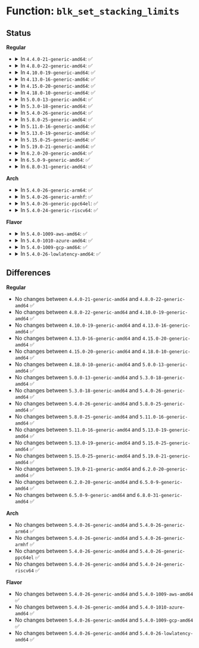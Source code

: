 # Function: <code>blk_set_stacking_limits</code>

## Status
<b>Regular</b>
<ul>
<li>
<details>
<summary>In <code>4.4.0-21-generic-amd64</code>: ✅</summary>

```c
void blk_set_stacking_limits(struct queue_limits * lim)
```

```json
{
  "name": "blk_set_stacking_limits",
  "collision_type": "Unique Global",
  "inline_type": "No",
  "funcs": [
    {
      "addr": 18446744071582769040,
      "name": "blk_set_stacking_limits",
      "external": true,
      "loc": "block/blk-settings.c:121",
      "file": "block/blk-settings.c",
      "inline": "seen, unknown",
      "caller_inline": [],
      "caller_func": [
        "drivers/md/md.c:md_alloc",
        "drivers/md/md.c:level_store",
        "drivers/md/dm-table.c:dm_calculate_queue_limits",
        "drivers/md/dm-table.c:dm_calculate_queue_limits"
      ]
    }
  ],
  "symbols": [
    {
      "addr": 18446744071582769040,
      "name": "blk_set_stacking_limits",
      "section": ".text",
      "bind": "STB_GLOBAL",
      "size": 179
    }
  ]
}
```
</details>
</li>
<li>
<details>
<summary>In <code>4.8.0-22-generic-amd64</code>: ✅</summary>

```c
void blk_set_stacking_limits(struct queue_limits * lim)
```

```json
{
  "name": "blk_set_stacking_limits",
  "collision_type": "Unique Global",
  "inline_type": "No",
  "funcs": [
    {
      "addr": 18446744071583047408,
      "name": "blk_set_stacking_limits",
      "external": true,
      "loc": "block/blk-settings.c:121",
      "file": "block/blk-settings.c",
      "inline": "seen, unknown",
      "caller_inline": [],
      "caller_func": [
        "drivers/md/md.c:md_alloc",
        "drivers/md/md.c:level_store",
        "drivers/md/dm-table.c:dm_calculate_queue_limits",
        "drivers/md/dm-table.c:dm_calculate_queue_limits"
      ]
    }
  ],
  "symbols": [
    {
      "addr": 18446744071583047408,
      "name": "blk_set_stacking_limits",
      "section": ".text",
      "bind": "STB_GLOBAL",
      "size": 179
    }
  ]
}
```
</details>
</li>
<li>
<details>
<summary>In <code>4.10.0-19-generic-amd64</code>: ✅</summary>

```c
void blk_set_stacking_limits(struct queue_limits * lim)
```

```json
{
  "name": "blk_set_stacking_limits",
  "collision_type": "Unique Global",
  "inline_type": "No",
  "funcs": [
    {
      "addr": 18446744071583153008,
      "name": "blk_set_stacking_limits",
      "external": true,
      "loc": "block/blk-settings.c:124",
      "file": "block/blk-settings.c",
      "inline": "seen, unknown",
      "caller_inline": [],
      "caller_func": [
        "drivers/md/md.c:md_alloc",
        "drivers/md/md.c:level_store",
        "drivers/md/dm-table.c:dm_calculate_queue_limits",
        "drivers/md/dm-table.c:dm_calculate_queue_limits"
      ]
    }
  ],
  "symbols": [
    {
      "addr": 18446744071583153008,
      "name": "blk_set_stacking_limits",
      "section": ".text",
      "bind": "STB_GLOBAL",
      "size": 193
    }
  ]
}
```
</details>
</li>
<li>
<details>
<summary>In <code>4.13.0-16-generic-amd64</code>: ✅</summary>

```c
void blk_set_stacking_limits(struct queue_limits * lim)
```

```json
{
  "name": "blk_set_stacking_limits",
  "collision_type": "Unique Global",
  "inline_type": "No",
  "funcs": [
    {
      "addr": 18446744071583210304,
      "name": "blk_set_stacking_limits",
      "external": true,
      "loc": "block/blk-settings.c:124",
      "file": "block/blk-settings.c",
      "inline": "seen, unknown",
      "caller_inline": [],
      "caller_func": [
        "drivers/md/md.c:md_alloc",
        "drivers/md/md.c:level_store",
        "drivers/md/dm-table.c:dm_calculate_queue_limits",
        "drivers/md/dm-table.c:dm_calculate_queue_limits"
      ]
    }
  ],
  "symbols": [
    {
      "addr": 18446744071583210304,
      "name": "blk_set_stacking_limits",
      "section": ".text",
      "bind": "STB_GLOBAL",
      "size": 145
    }
  ]
}
```
</details>
</li>
<li>
<details>
<summary>In <code>4.15.0-20-generic-amd64</code>: ✅</summary>

```c
void blk_set_stacking_limits(struct queue_limits * lim)
```

```json
{
  "name": "blk_set_stacking_limits",
  "collision_type": "Unique Global",
  "inline_type": "No",
  "funcs": [
    {
      "addr": 18446744071583386880,
      "name": "blk_set_stacking_limits",
      "external": true,
      "loc": "block/blk-settings.c:125",
      "file": "block/blk-settings.c",
      "inline": "seen, unknown",
      "caller_inline": [],
      "caller_func": [
        "drivers/md/md.c:md_alloc",
        "drivers/md/md.c:level_store",
        "drivers/md/dm-table.c:dm_calculate_queue_limits",
        "drivers/md/dm-table.c:dm_calculate_queue_limits"
      ]
    }
  ],
  "symbols": [
    {
      "addr": 18446744071583386880,
      "name": "blk_set_stacking_limits",
      "section": ".text",
      "bind": "STB_GLOBAL",
      "size": 145
    }
  ]
}
```
</details>
</li>
<li>
<details>
<summary>In <code>4.18.0-10-generic-amd64</code>: ✅</summary>

```c
void blk_set_stacking_limits(struct queue_limits * lim)
```

```json
{
  "name": "blk_set_stacking_limits",
  "collision_type": "Unique Global",
  "inline_type": "No",
  "funcs": [
    {
      "addr": 18446744071583596912,
      "name": "blk_set_stacking_limits",
      "external": true,
      "loc": "block/blk-settings.c:125",
      "file": "block/blk-settings.c",
      "inline": "seen, unknown",
      "caller_inline": [],
      "caller_func": [
        "drivers/md/md.c:md_alloc",
        "drivers/md/md.c:level_store",
        "drivers/md/dm-table.c:dm_calculate_queue_limits",
        "drivers/md/dm-table.c:dm_calculate_queue_limits"
      ]
    }
  ],
  "symbols": [
    {
      "addr": 18446744071583596912,
      "name": "blk_set_stacking_limits",
      "section": ".text",
      "bind": "STB_GLOBAL",
      "size": 145
    }
  ]
}
```
</details>
</li>
<li>
<details>
<summary>In <code>5.0.0-13-generic-amd64</code>: ✅</summary>

```c
void blk_set_stacking_limits(struct queue_limits * lim)
```

```json
{
  "name": "blk_set_stacking_limits",
  "collision_type": "Unique Global",
  "inline_type": "No",
  "funcs": [
    {
      "addr": 18446744071583703232,
      "name": "blk_set_stacking_limits",
      "external": true,
      "loc": "block/blk-settings.c:71",
      "file": "block/blk-settings.c",
      "inline": "seen, unknown",
      "caller_inline": [],
      "caller_func": [
        "drivers/md/md.c:md_alloc",
        "drivers/md/md.c:level_store",
        "drivers/md/dm-table.c:dm_calculate_queue_limits",
        "drivers/md/dm-table.c:dm_calculate_queue_limits"
      ]
    }
  ],
  "symbols": [
    {
      "addr": 18446744071583703232,
      "name": "blk_set_stacking_limits",
      "section": ".text",
      "bind": "STB_GLOBAL",
      "size": 141
    }
  ]
}
```
</details>
</li>
<li>
<details>
<summary>In <code>5.3.0-18-generic-amd64</code>: ✅</summary>

```c
void blk_set_stacking_limits(struct queue_limits * lim)
```

```json
{
  "name": "blk_set_stacking_limits",
  "collision_type": "Unique Global",
  "inline_type": "No",
  "funcs": [
    {
      "addr": 18446744071583891872,
      "name": "blk_set_stacking_limits",
      "external": true,
      "loc": "block/blk-settings.c:72",
      "file": "block/blk-settings.c",
      "inline": "seen, unknown",
      "caller_inline": [],
      "caller_func": [
        "drivers/md/md.c:md_alloc",
        "drivers/md/md.c:level_store",
        "drivers/md/dm-table.c:dm_calculate_queue_limits",
        "drivers/md/dm-table.c:dm_calculate_queue_limits"
      ]
    }
  ],
  "symbols": [
    {
      "addr": 18446744071583891872,
      "name": "blk_set_stacking_limits",
      "section": ".text",
      "bind": "STB_GLOBAL",
      "size": 141
    }
  ]
}
```
</details>
</li>
<li>
<details>
<summary>In <code>5.4.0-26-generic-amd64</code>: ✅</summary>

```c
void blk_set_stacking_limits(struct queue_limits * lim)
```

```json
{
  "name": "blk_set_stacking_limits",
  "collision_type": "Unique Global",
  "inline_type": "No",
  "funcs": [
    {
      "addr": 18446744071583995152,
      "name": "blk_set_stacking_limits",
      "external": true,
      "loc": "block/blk-settings.c:73",
      "file": "block/blk-settings.c",
      "inline": "seen, unknown",
      "caller_inline": [],
      "caller_func": [
        "drivers/md/md.c:md_alloc",
        "drivers/md/md.c:level_store",
        "drivers/md/dm-table.c:dm_calculate_queue_limits",
        "drivers/md/dm-table.c:dm_calculate_queue_limits"
      ]
    }
  ],
  "symbols": [
    {
      "addr": 18446744071583995152,
      "name": "blk_set_stacking_limits",
      "section": ".text",
      "bind": "STB_GLOBAL",
      "size": 138
    }
  ]
}
```
</details>
</li>
<li>
<details>
<summary>In <code>5.8.0-25-generic-amd64</code>: ✅</summary>

```c
void blk_set_stacking_limits(struct queue_limits * lim)
```

```json
{
  "name": "blk_set_stacking_limits",
  "collision_type": "Unique Global",
  "inline_type": "No",
  "funcs": [
    {
      "addr": 18446744071584387104,
      "name": "blk_set_stacking_limits",
      "external": true,
      "loc": "block/blk-settings.c:74",
      "file": "block/blk-settings.c",
      "inline": "seen, unknown",
      "caller_inline": [],
      "caller_func": [
        "drivers/md/md.c:md_alloc",
        "drivers/md/md.c:level_store",
        "drivers/md/dm-table.c:dm_calculate_queue_limits",
        "drivers/md/dm-table.c:dm_calculate_queue_limits",
        "drivers/md/dm-table.c:validate_hardware_logical_block_alignment"
      ]
    }
  ],
  "symbols": [
    {
      "addr": 18446744071584387104,
      "name": "blk_set_stacking_limits",
      "section": ".text",
      "bind": "STB_GLOBAL",
      "size": 141
    }
  ]
}
```
</details>
</li>
<li>
<details>
<summary>In <code>5.11.0-16-generic-amd64</code>: ✅</summary>

```c
void blk_set_stacking_limits(struct queue_limits * lim)
```

```json
{
  "name": "blk_set_stacking_limits",
  "collision_type": "Unique Global",
  "inline_type": "No",
  "funcs": [
    {
      "addr": 18446744071584501408,
      "name": "blk_set_stacking_limits",
      "external": true,
      "loc": "block/blk-settings.c:74",
      "file": "block/blk-settings.c",
      "inline": "seen, unknown",
      "caller_inline": [],
      "caller_func": [
        "drivers/md/md.c:md_alloc",
        "drivers/md/md.c:level_store",
        "drivers/md/dm-table.c:dm_calculate_queue_limits",
        "drivers/md/dm-table.c:dm_calculate_queue_limits",
        "drivers/md/dm-table.c:validate_hardware_logical_block_alignment"
      ]
    }
  ],
  "symbols": [
    {
      "addr": 18446744071584501408,
      "name": "blk_set_stacking_limits",
      "section": ".text",
      "bind": "STB_GLOBAL",
      "size": 141
    }
  ]
}
```
</details>
</li>
<li>
<details>
<summary>In <code>5.13.0-19-generic-amd64</code>: ✅</summary>

```c
void blk_set_stacking_limits(struct queue_limits * lim)
```

```json
{
  "name": "blk_set_stacking_limits",
  "collision_type": "Unique Global",
  "inline_type": "No",
  "funcs": [
    {
      "addr": 18446744071584535824,
      "name": "blk_set_stacking_limits",
      "external": true,
      "loc": "block/blk-settings.c:70",
      "file": "block/blk-settings.c",
      "inline": "seen, unknown",
      "caller_inline": [],
      "caller_func": [
        "drivers/md/md.c:md_alloc",
        "drivers/md/md.c:level_store",
        "drivers/md/dm-table.c:dm_calculate_queue_limits",
        "drivers/md/dm-table.c:dm_calculate_queue_limits",
        "drivers/md/dm-table.c:validate_hardware_logical_block_alignment"
      ]
    }
  ],
  "symbols": [
    {
      "addr": 18446744071584535824,
      "name": "blk_set_stacking_limits",
      "section": ".text",
      "bind": "STB_GLOBAL",
      "size": 135
    }
  ]
}
```
</details>
</li>
<li>
<details>
<summary>In <code>5.15.0-25-generic-amd64</code>: ✅</summary>

```c
void blk_set_stacking_limits(struct queue_limits * lim)
```

```json
{
  "name": "blk_set_stacking_limits",
  "collision_type": "Unique Global",
  "inline_type": "No",
  "funcs": [
    {
      "addr": 18446744071584946592,
      "name": "blk_set_stacking_limits",
      "external": true,
      "loc": "block/blk-settings.c:71",
      "file": "block/blk-settings.c",
      "inline": "seen, unknown",
      "caller_inline": [],
      "caller_func": [
        "drivers/md/md.c:md_alloc",
        "drivers/md/md.c:level_store",
        "drivers/md/dm-table.c:dm_calculate_queue_limits",
        "drivers/md/dm-table.c:dm_calculate_queue_limits",
        "drivers/md/dm-table.c:validate_hardware_logical_block_alignment"
      ]
    }
  ],
  "symbols": [
    {
      "addr": 18446744071584946592,
      "name": "blk_set_stacking_limits",
      "section": ".text",
      "bind": "STB_GLOBAL",
      "size": 135
    }
  ]
}
```
</details>
</li>
<li>
<details>
<summary>In <code>5.19.0-21-generic-amd64</code>: ✅</summary>

```c
void blk_set_stacking_limits(struct queue_limits * lim)
```

```json
{
  "name": "blk_set_stacking_limits",
  "collision_type": "Unique Global",
  "inline_type": "No",
  "funcs": [
    {
      "addr": 18446744071585649856,
      "name": "blk_set_stacking_limits",
      "external": true,
      "loc": "block/blk-settings.c:71",
      "file": "block/blk-settings.c",
      "inline": "seen, unknown",
      "caller_inline": [],
      "caller_func": [
        "drivers/md/md.c:md_alloc",
        "drivers/md/md.c:level_store",
        "drivers/md/dm-table.c:dm_calculate_queue_limits",
        "drivers/md/dm-table.c:dm_calculate_queue_limits",
        "drivers/md/dm-table.c:validate_hardware_logical_block_alignment"
      ]
    }
  ],
  "symbols": [
    {
      "addr": 18446744071585649856,
      "name": "blk_set_stacking_limits",
      "section": ".text",
      "bind": "STB_GLOBAL",
      "size": 143
    }
  ]
}
```
</details>
</li>
<li>
<details>
<summary>In <code>6.2.0-20-generic-amd64</code>: ✅</summary>

```c
void blk_set_stacking_limits(struct queue_limits * lim)
```

```json
{
  "name": "blk_set_stacking_limits",
  "collision_type": "Unique Global",
  "inline_type": "No",
  "funcs": [
    {
      "addr": 18446744071586422704,
      "name": "blk_set_stacking_limits",
      "external": true,
      "loc": "block/blk-settings.c:71",
      "file": "block/blk-settings.c",
      "inline": "seen, unknown",
      "caller_inline": [],
      "caller_func": [
        "drivers/md/md.c:md_alloc",
        "drivers/md/md.c:level_store",
        "drivers/md/dm-table.c:dm_calculate_queue_limits",
        "drivers/md/dm-table.c:dm_calculate_queue_limits",
        "drivers/md/dm-table.c:validate_hardware_logical_block_alignment"
      ]
    }
  ],
  "symbols": [
    {
      "addr": 18446744071586422704,
      "name": "blk_set_stacking_limits",
      "section": ".text",
      "bind": "STB_GLOBAL",
      "size": 150
    }
  ]
}
```
</details>
</li>
<li>
<details>
<summary>In <code>6.5.0-9-generic-amd64</code>: ✅</summary>

```c
void blk_set_stacking_limits(struct queue_limits * lim)
```

```json
{
  "name": "blk_set_stacking_limits",
  "collision_type": "Unique Global",
  "inline_type": "No",
  "funcs": [
    {
      "addr": 18446744071586670224,
      "name": "blk_set_stacking_limits",
      "external": true,
      "loc": "block/blk-settings.c:72",
      "file": "block/blk-settings.c",
      "inline": "seen, unknown",
      "caller_inline": [],
      "caller_func": [
        "drivers/md/md.c:md_alloc",
        "drivers/md/md.c:level_store",
        "drivers/md/dm-table.c:dm_calculate_queue_limits",
        "drivers/md/dm-table.c:dm_calculate_queue_limits",
        "drivers/md/dm-table.c:validate_hardware_logical_block_alignment"
      ]
    }
  ],
  "symbols": [
    {
      "addr": 18446744071586670224,
      "name": "blk_set_stacking_limits",
      "section": ".text",
      "bind": "STB_GLOBAL",
      "size": 159
    }
  ]
}
```
</details>
</li>
<li>
<details>
<summary>In <code>6.8.0-31-generic-amd64</code>: ✅</summary>

```c
void blk_set_stacking_limits(struct queue_limits * lim)
```

```json
{
  "name": "blk_set_stacking_limits",
  "collision_type": "Unique Global",
  "inline_type": "No",
  "funcs": [
    {
      "addr": 18446744071586941488,
      "name": "blk_set_stacking_limits",
      "external": true,
      "loc": "block/blk-settings.c:72",
      "file": "block/blk-settings.c",
      "inline": "seen, unknown",
      "caller_inline": [],
      "caller_func": [
        "drivers/md/md.c:md_alloc",
        "drivers/md/md.c:level_store",
        "drivers/md/dm-table.c:dm_calculate_queue_limits",
        "drivers/md/dm-table.c:dm_calculate_queue_limits",
        "drivers/md/dm-table.c:validate_hardware_logical_block_alignment"
      ]
    }
  ],
  "symbols": [
    {
      "addr": 18446744071586941488,
      "name": "blk_set_stacking_limits",
      "section": ".text",
      "bind": "STB_GLOBAL",
      "size": 156
    }
  ]
}
```
</details>
</li>
</ul>
<b>Arch</b>
<ul>
<li>
<details>
<summary>In <code>5.4.0-26-generic-arm64</code>: ✅</summary>

```c
void blk_set_stacking_limits(struct queue_limits * lim)
```

```json
{
  "name": "blk_set_stacking_limits",
  "collision_type": "Unique Global",
  "inline_type": "No",
  "funcs": [
    {
      "addr": 18446603336495822376,
      "name": "blk_set_stacking_limits",
      "external": true,
      "loc": "block/blk-settings.c:73",
      "file": "block/blk-settings.c",
      "inline": "seen, unknown",
      "caller_inline": [],
      "caller_func": [
        "drivers/md/md.c:md_alloc",
        "drivers/md/md.c:level_store",
        "drivers/md/dm-table.c:dm_calculate_queue_limits",
        "drivers/md/dm-table.c:dm_calculate_queue_limits"
      ]
    }
  ],
  "symbols": [
    {
      "addr": 18446603336495822376,
      "name": "blk_set_stacking_limits",
      "section": ".text",
      "bind": "STB_GLOBAL",
      "size": 96
    }
  ]
}
```
</details>
</li>
<li>
<details>
<summary>In <code>5.4.0-26-generic-armhf</code>: ✅</summary>

```c
void blk_set_stacking_limits(struct queue_limits * lim)
```

```json
{
  "name": "blk_set_stacking_limits",
  "collision_type": "Unique Global",
  "inline_type": "No",
  "funcs": [
    {
      "addr": 3229172020,
      "name": "blk_set_stacking_limits",
      "external": true,
      "loc": "block/blk-settings.c:73",
      "file": "block/blk-settings.c",
      "inline": "seen, unknown",
      "caller_inline": [],
      "caller_func": [
        "drivers/md/md.c:md_alloc",
        "drivers/md/md.c:level_store",
        "drivers/md/dm-table.c:dm_calculate_queue_limits",
        "drivers/md/dm-table.c:dm_calculate_queue_limits",
        "drivers/md/dm-table.c:validate_hardware_logical_block_alignment"
      ]
    }
  ],
  "symbols": [
    {
      "addr": 3229172020,
      "name": "blk_set_stacking_limits",
      "section": ".text",
      "bind": "STB_GLOBAL",
      "size": 128
    }
  ]
}
```
</details>
</li>
<li>
<details>
<summary>In <code>5.4.0-26-generic-ppc64el</code>: ✅</summary>

```c
void blk_set_stacking_limits(struct queue_limits * lim)
```

```json
{
  "name": "blk_set_stacking_limits",
  "collision_type": "Unique Global",
  "inline_type": "No",
  "funcs": [
    {
      "addr": 13835058055290011520,
      "name": "blk_set_stacking_limits",
      "external": true,
      "loc": "block/blk-settings.c:73",
      "file": "block/blk-settings.c",
      "inline": "seen, unknown",
      "caller_inline": [],
      "caller_func": [
        "drivers/md/md.c:md_alloc",
        "drivers/md/md.c:level_store",
        "drivers/md/dm-table.c:dm_calculate_queue_limits",
        "drivers/md/dm-table.c:dm_calculate_queue_limits"
      ]
    }
  ],
  "symbols": [
    {
      "addr": 13835058055290011520,
      "name": "blk_set_stacking_limits",
      "section": ".text",
      "bind": "STB_GLOBAL",
      "size": 140
    }
  ]
}
```
</details>
</li>
<li>
<details>
<summary>In <code>5.4.0-24-generic-riscv64</code>: ✅</summary>

```c
void blk_set_stacking_limits(struct queue_limits * lim)
```

```json
{
  "name": "blk_set_stacking_limits",
  "collision_type": "Unique Global",
  "inline_type": "No",
  "funcs": [
    {
      "addr": 18446743936274957250,
      "name": "blk_set_stacking_limits",
      "external": true,
      "loc": "block/blk-settings.c:73",
      "file": "block/blk-settings.c",
      "inline": "seen, unknown",
      "caller_inline": [],
      "caller_func": [
        "drivers/md/md.c:md_alloc",
        "drivers/md/md.c:level_store",
        "drivers/md/dm-table.c:dm_calculate_queue_limits",
        "drivers/md/dm-table.c:dm_calculate_queue_limits"
      ]
    }
  ],
  "symbols": [
    {
      "addr": 18446743936274957250,
      "name": "blk_set_stacking_limits",
      "section": ".text",
      "bind": "STB_GLOBAL",
      "size": 100
    }
  ]
}
```
</details>
</li>
</ul>
<b>Flavor</b>
<ul>
<li>
<details>
<summary>In <code>5.4.0-1009-aws-amd64</code>: ✅</summary>

```c
void blk_set_stacking_limits(struct queue_limits * lim)
```

```json
{
  "name": "blk_set_stacking_limits",
  "collision_type": "Unique Global",
  "inline_type": "No",
  "funcs": [
    {
      "addr": 18446744071583963888,
      "name": "blk_set_stacking_limits",
      "external": true,
      "loc": "block/blk-settings.c:73",
      "file": "block/blk-settings.c",
      "inline": "seen, unknown",
      "caller_inline": [],
      "caller_func": [
        "drivers/nvme/host/multipath.c:nvme_mpath_alloc_disk",
        "drivers/md/md.c:md_alloc",
        "drivers/md/md.c:level_store",
        "drivers/md/dm-table.c:dm_calculate_queue_limits",
        "drivers/md/dm-table.c:dm_calculate_queue_limits"
      ]
    }
  ],
  "symbols": [
    {
      "addr": 18446744071583963888,
      "name": "blk_set_stacking_limits",
      "section": ".text",
      "bind": "STB_GLOBAL",
      "size": 138
    }
  ]
}
```
</details>
</li>
<li>
<details>
<summary>In <code>5.4.0-1010-azure-amd64</code>: ✅</summary>

```c
void blk_set_stacking_limits(struct queue_limits * lim)
```

```json
{
  "name": "blk_set_stacking_limits",
  "collision_type": "Unique Global",
  "inline_type": "No",
  "funcs": [
    {
      "addr": 18446744071583900800,
      "name": "blk_set_stacking_limits",
      "external": true,
      "loc": "block/blk-settings.c:73",
      "file": "block/blk-settings.c",
      "inline": "seen, unknown",
      "caller_inline": [],
      "caller_func": [
        "drivers/nvme/host/multipath.c:nvme_mpath_alloc_disk",
        "drivers/md/md.c:md_alloc",
        "drivers/md/md.c:level_store",
        "drivers/md/dm-table.c:dm_calculate_queue_limits",
        "drivers/md/dm-table.c:dm_calculate_queue_limits"
      ]
    }
  ],
  "symbols": [
    {
      "addr": 18446744071583900800,
      "name": "blk_set_stacking_limits",
      "section": ".text",
      "bind": "STB_GLOBAL",
      "size": 138
    }
  ]
}
```
</details>
</li>
<li>
<details>
<summary>In <code>5.4.0-1009-gcp-amd64</code>: ✅</summary>

```c
void blk_set_stacking_limits(struct queue_limits * lim)
```

```json
{
  "name": "blk_set_stacking_limits",
  "collision_type": "Unique Global",
  "inline_type": "No",
  "funcs": [
    {
      "addr": 18446744071583947648,
      "name": "blk_set_stacking_limits",
      "external": true,
      "loc": "block/blk-settings.c:73",
      "file": "block/blk-settings.c",
      "inline": "seen, unknown",
      "caller_inline": [],
      "caller_func": [
        "drivers/md/md.c:md_alloc",
        "drivers/md/md.c:level_store",
        "drivers/md/dm-table.c:dm_calculate_queue_limits",
        "drivers/md/dm-table.c:dm_calculate_queue_limits"
      ]
    }
  ],
  "symbols": [
    {
      "addr": 18446744071583947648,
      "name": "blk_set_stacking_limits",
      "section": ".text",
      "bind": "STB_GLOBAL",
      "size": 138
    }
  ]
}
```
</details>
</li>
<li>
<details>
<summary>In <code>5.4.0-26-lowlatency-amd64</code>: ✅</summary>

```c
void blk_set_stacking_limits(struct queue_limits * lim)
```

```json
{
  "name": "blk_set_stacking_limits",
  "collision_type": "Unique Global",
  "inline_type": "No",
  "funcs": [
    {
      "addr": 18446744071584049632,
      "name": "blk_set_stacking_limits",
      "external": true,
      "loc": "block/blk-settings.c:73",
      "file": "block/blk-settings.c",
      "inline": "seen, unknown",
      "caller_inline": [],
      "caller_func": [
        "drivers/md/md.c:md_alloc",
        "drivers/md/md.c:level_store",
        "drivers/md/dm-table.c:dm_calculate_queue_limits",
        "drivers/md/dm-table.c:dm_calculate_queue_limits"
      ]
    }
  ],
  "symbols": [
    {
      "addr": 18446744071584049632,
      "name": "blk_set_stacking_limits",
      "section": ".text",
      "bind": "STB_GLOBAL",
      "size": 138
    }
  ]
}
```
</details>
</li>
</ul>

## Differences
<b>Regular</b>
<ul>
<li>
No changes between <code>4.4.0-21-generic-amd64</code> and <code>4.8.0-22-generic-amd64</code> ✅
</li>
<li>
No changes between <code>4.8.0-22-generic-amd64</code> and <code>4.10.0-19-generic-amd64</code> ✅
</li>
<li>
No changes between <code>4.10.0-19-generic-amd64</code> and <code>4.13.0-16-generic-amd64</code> ✅
</li>
<li>
No changes between <code>4.13.0-16-generic-amd64</code> and <code>4.15.0-20-generic-amd64</code> ✅
</li>
<li>
No changes between <code>4.15.0-20-generic-amd64</code> and <code>4.18.0-10-generic-amd64</code> ✅
</li>
<li>
No changes between <code>4.18.0-10-generic-amd64</code> and <code>5.0.0-13-generic-amd64</code> ✅
</li>
<li>
No changes between <code>5.0.0-13-generic-amd64</code> and <code>5.3.0-18-generic-amd64</code> ✅
</li>
<li>
No changes between <code>5.3.0-18-generic-amd64</code> and <code>5.4.0-26-generic-amd64</code> ✅
</li>
<li>
No changes between <code>5.4.0-26-generic-amd64</code> and <code>5.8.0-25-generic-amd64</code> ✅
</li>
<li>
No changes between <code>5.8.0-25-generic-amd64</code> and <code>5.11.0-16-generic-amd64</code> ✅
</li>
<li>
No changes between <code>5.11.0-16-generic-amd64</code> and <code>5.13.0-19-generic-amd64</code> ✅
</li>
<li>
No changes between <code>5.13.0-19-generic-amd64</code> and <code>5.15.0-25-generic-amd64</code> ✅
</li>
<li>
No changes between <code>5.15.0-25-generic-amd64</code> and <code>5.19.0-21-generic-amd64</code> ✅
</li>
<li>
No changes between <code>5.19.0-21-generic-amd64</code> and <code>6.2.0-20-generic-amd64</code> ✅
</li>
<li>
No changes between <code>6.2.0-20-generic-amd64</code> and <code>6.5.0-9-generic-amd64</code> ✅
</li>
<li>
No changes between <code>6.5.0-9-generic-amd64</code> and <code>6.8.0-31-generic-amd64</code> ✅
</li>
</ul>
<b>Arch</b>
<ul>
<li>
No changes between <code>5.4.0-26-generic-amd64</code> and <code>5.4.0-26-generic-arm64</code> ✅
</li>
<li>
No changes between <code>5.4.0-26-generic-amd64</code> and <code>5.4.0-26-generic-armhf</code> ✅
</li>
<li>
No changes between <code>5.4.0-26-generic-amd64</code> and <code>5.4.0-26-generic-ppc64el</code> ✅
</li>
<li>
No changes between <code>5.4.0-26-generic-amd64</code> and <code>5.4.0-24-generic-riscv64</code> ✅
</li>
</ul>
<b>Flavor</b>
<ul>
<li>
No changes between <code>5.4.0-26-generic-amd64</code> and <code>5.4.0-1009-aws-amd64</code> ✅
</li>
<li>
No changes between <code>5.4.0-26-generic-amd64</code> and <code>5.4.0-1010-azure-amd64</code> ✅
</li>
<li>
No changes between <code>5.4.0-26-generic-amd64</code> and <code>5.4.0-1009-gcp-amd64</code> ✅
</li>
<li>
No changes between <code>5.4.0-26-generic-amd64</code> and <code>5.4.0-26-lowlatency-amd64</code> ✅
</li>
</ul>
